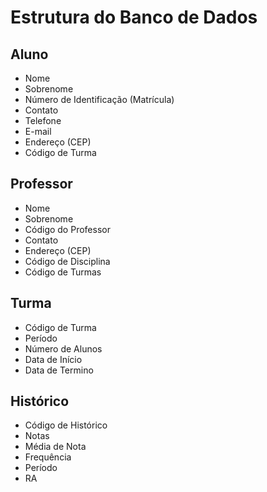 # Estrutura do Banco de Dados

## Aluno
- Nome
- Sobrenome
- Número de Identificação (Matrícula)
- Contato
- Telefone
- E-mail
- Endereço (CEP)
- Código de Turma

## Professor
- Nome
- Sobrenome
- Código do Professor
- Contato
- Endereço (CEP)
- Código de Disciplina
- Código de Turmas

## Turma
- Código de Turma
- Período
- Número de Alunos
- Data de Início
- Data de Termino

## Histórico
- Código de Histórico
- Notas
- Média de Nota
- Frequência
- Período
- RA
